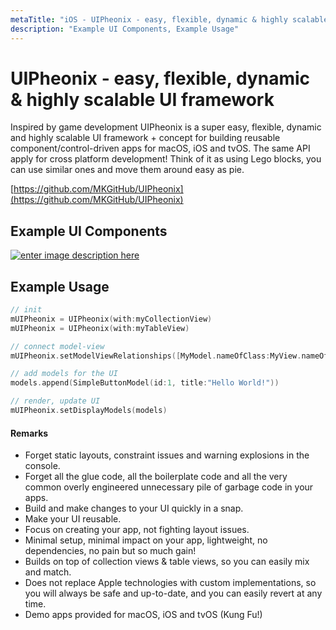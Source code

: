```yaml
---
metaTitle: "iOS - UIPheonix - easy, flexible, dynamic & highly scalable UI framework"
description: "Example UI Components, Example Usage"
---
```


# UIPheonix - easy, flexible, dynamic & highly scalable UI framework


Inspired by game development UIPheonix is a super easy, flexible, dynamic and highly scalable UI framework + concept for building reusable component/control-driven apps for macOS, iOS and tvOS. The same API apply for cross platform development! Think of it as using Lego blocks, you can use similar ones and move them around easy as pie.

[https://github.com/MKGitHub/UIPheonix](https://github.com/MKGitHub/UIPheonix)



## Example UI Components


[<img src="https://i.stack.imgur.com/TLFzH.png" alt="enter image description here" />](https://i.stack.imgur.com/TLFzH.png)



## Example Usage


```swift
// init
mUIPheonix = UIPheonix(with:myCollectionView)
mUIPheonix = UIPheonix(with:myTableView)

// connect model-view
mUIPheonix.setModelViewRelationships([MyModel.nameOfClass:MyView.nameOfClass])

// add models for the UI
models.append(SimpleButtonModel(id:1, title:"Hello World!"))

// render, update UI
mUIPheonix.setDisplayModels(models)

```



#### Remarks


- Forget static layouts, constraint issues and warning explosions in the console.
- Forget all the glue code, all the boilerplate code and all the very common overly engineered unnecessary pile of garbage code in your apps.
- Build and make changes to your UI quickly in a snap.
- Make your UI reusable.
- Focus on creating your app, not fighting layout issues.
- Minimal setup, minimal impact on your app, lightweight, no dependencies, no pain but so much gain!
- Builds on top of collection views & table views, so you can easily mix and match.
- Does not replace Apple technologies with custom implementations, so you will always be safe and up-to-date, and you can easily revert at any time.
- Demo apps provided for macOS, iOS and tvOS (Kung Fu!)

